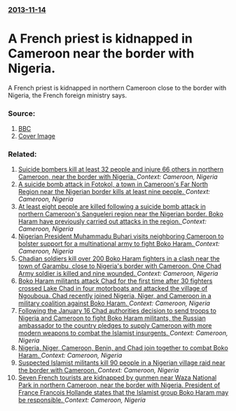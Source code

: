 ### [2013-11-14](/news/2013/11/14/index.md)

# A French priest is kidnapped in Cameroon near the border with Nigeria. 

A French priest is kidnapped in northern Cameroon close to the border with Nigeria, the French foreign ministry says.


### Source:

1. [BBC](http://www.bbc.co.uk/news/world-africa-24936965)
1. [Cover Image](https://ichef.bbci.co.uk/news/1024/media/images/71110000/gif/_71110975_nigeria_cameroon_koza.gif)

### Related:

1. [Suicide bombers kill at least 32 people and injure 66 others in northern Cameroon, near the border with Nigeria. ](/news/2016/01/25/suicide-bombers-kill-at-least-32-people-and-injure-66-others-in-northern-cameroon-near-the-border-with-nigeria.md) _Context: Cameroon, Nigeria_
2. [A suicide bomb attack in Fotokol, a town in Cameroon's Far North Region near the Nigerian border kills at least nine people. ](/news/2015/11/21/a-suicide-bomb-attack-in-fotokol-a-town-in-cameroon-s-far-north-region-near-the-nigerian-border-kills-at-least-nine-people.md) _Context: Cameroon, Nigeria_
3. [At least eight people are killed following a suicide bomb attack in northern Cameroon's Sangueleri region near the Nigerian border. Boko Haram have previously carried out attacks in the region. ](/news/2015/10/11/at-least-eight-people-are-killed-following-a-suicide-bomb-attack-in-northern-cameroon-s-sangueleri-region-near-the-nigerian-border-boko-har.md) _Context: Cameroon, Nigeria_
4. [Nigerian President Muhammadu Buhari visits neighboring Cameroon to bolster support for a multinational army to fight Boko Haram. ](/news/2015/07/29/nigerian-president-muhammadu-buhari-visits-neighboring-cameroon-to-bolster-support-for-a-multinational-army-to-fight-boko-haram.md) _Context: Cameroon, Nigeria_
5. [Chadian soldiers kill over 200 Boko Haram fighters in a clash near the town of Garambu, close to Nigeria's border with Cameroon. One Chad Army soldier is killed and nine wounded. ](/news/2015/02/24/chadian-soldiers-kill-over-200-boko-haram-fighters-in-a-clash-near-the-town-of-garambu-close-to-nigeria-s-border-with-cameroon-one-chad-ar.md) _Context: Cameroon, Nigeria_
6. [Boko Haram militants attack Chad for the first time after 30 fighters crossed Lake Chad in four motorboats and attacked the village of Ngouboua. Chad recently joined Nigeria, Niger, and Cameroon in a military coalition against Boko Haram. ](/news/2015/02/13/boko-haram-militants-attack-chad-for-the-first-time-after-30-fighters-crossed-lake-chad-in-four-motorboats-and-attacked-the-village-of-ngoub.md) _Context: Cameroon, Nigeria_
7. [Following the January 16 Chad authorities decision to send troops to Nigeria and Cameroon to fight Boko Haram militants, the Russian ambassador to the country pledges to supply Cameroon with more modern weapons to combat the Islamist insurgents. ](/news/2015/01/17/following-the-january-16-chad-authorities-decision-to-send-troops-to-nigeria-and-cameroon-to-fight-boko-haram-militants-the-russian-ambassa.md) _Context: Cameroon, Nigeria_
8. [Nigeria, Niger, Cameroon, Benin, and Chad join together to combat Boko Haram. ](/news/2014/05/17/nigeria-niger-cameroon-benin-and-chad-join-together-to-combat-boko-haram.md) _Context: Cameroon, Nigeria_
9. [Suspected Islamist militants kill 90 people in a Nigerian village raid near the border with Cameroon. ](/news/2014/02/16/suspected-islamist-militants-kill-90-people-in-a-nigerian-village-raid-near-the-border-with-cameroon.md) _Context: Cameroon, Nigeria_
10. [Seven French tourists are kidnapped by gunmen near Waza National Park in northern Cameroon, near the border with Nigeria. President of France Francois Hollande states that the Islamist group Boko Haram may be responsible. ](/news/2013/02/19/seven-french-tourists-are-kidnapped-by-gunmen-near-waza-national-park-in-northern-cameroon-near-the-border-with-nigeria-president-of-franc.md) _Context: Cameroon, Nigeria_
